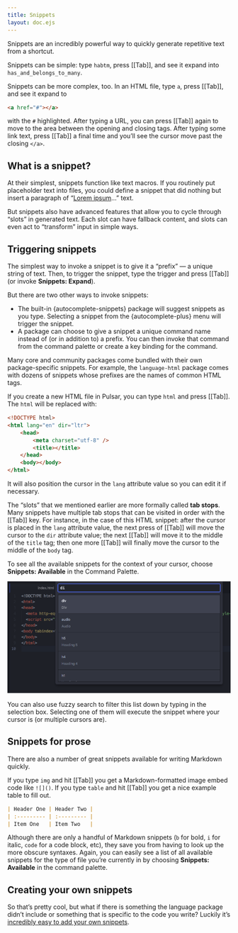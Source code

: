 ```yaml
---
title: Snippets
layout: doc.ejs
---
```


Snippets are an incredibly powerful way to quickly generate repetitive text from a shortcut.

Snippets can be simple: type `habtm`, press [[Tab]], and see it expand into `has_and_belongs_to_many`.

Snippets can be more complex, too. In an HTML file, type `a`, press [[Tab]], and see it expand to

```html
<a href="#"></a>
```

with the `#` highlighted. After typing a URL, you can press [[Tab]] again to move to the area between the opening and closing tags. After typing some link text, press [[Tab]] a final time and you’ll see the cursor move past the closing `</a>`.

## What is a snippet?

At their simplest, snippets function like text macros. If you routinely put placeholder text into files, you could define a snippet that did nothing but insert a paragraph of “[Lorem ipsum](https://en.wikipedia.org/wiki/Lorem_ipsum)…” text.

But snippets also have advanced features that allow you to cycle through “slots” in generated text. Each slot can have fallback content, and slots can even act to “transform” input in simple ways.

## Triggering snippets

The simplest way to invoke a snippet is to give it a “prefix” — a unique string of text. Then, to trigger the snippet, type the trigger and press [[Tab]] (or invoke **Snippets: Expand**).

But there are two other ways to invoke snippets:

* The built-in {autocomplete-snippets} package will suggest snippets as you type. Selecting a snippet from the {autocomplete-plus} menu will trigger the snippet.
* A package can choose to give a snippet a unique command name instead of (or in addition to) a prefix. You can then invoke that command from the command palette or create a key binding for the command.

Many core and community packages come bundled with their own package-specific snippets. For example, the `language-html` package comes with dozens of snippets whose prefixes are the names of common HTML tags.

If you create a new HTML file in Pulsar, you can type `html` and press [[Tab]]. The `html` will be replaced with:

```html
<!DOCTYPE html>
<html lang="en" dir="ltr">
	<head>
		<meta charset="utf-8" />
		<title></title>
	</head>
	<body></body>
</html>
```

It will also position the cursor in the `lang` attribute value so you can edit it if necessary.

The “slots” that we mentioned earlier are more formally called **tab stops**. Many snippets have multiple tab stops that can be visited in order with the [[Tab]] key. For instance, in the case of this HTML snippet: after the cursor is placed in the `lang` attribute value, the next press of [[Tab]] will move the cursor to the `dir` attribute value; the next [[Tab]] will move it to the middle of the `title` tag; then one more [[Tab]] will finally move the cursor to the middle of the `body` tag.

To see all the available snippets for the context of your cursor, choose **Snippets: Available** in the Command Palette.

![View all available snippets](/img/atom/snippets.png "View all available snippets")

You can also use fuzzy search to filter this list down by typing in the selection box. Selecting one of them will execute the snippet where your cursor is (or multiple cursors are).

## Snippets for prose

There are also a number of great snippets available for writing Markdown quickly.

If you type `img` and hit [[Tab]] you get a Markdown-formatted image embed code like `![]()`. If you type `table` and hit [[Tab]] you get a nice example table to fill out.

```markdown
| Header One | Header Two |
| :--------- | :--------- |
| Item One   | Item Two   |
```

Although there are only a handful of Markdown snippets (`b` for bold, `i` for italic, `code` for a code block, etc), they save you from having to look up the more obscure syntaxes. Again, you can easily see a list of all available snippets for the type of file you’re currently in by choosing **Snippets: Available** in the command palette.

## Creating your own snippets

So that’s pretty cool, but what if there is something the language package didn’t include or something that is specific to the code you write? Luckily it’s [incredibly easy to add your own snippets](/customizing-pulsar/creating-your-own-snippets).
